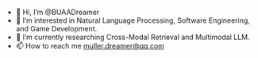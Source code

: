 - 👋 Hi, I’m @BUAADreamer
- 👀 I’m interested in Natural Language Processing, Software Engineering, and Game Development.
- 🌱 I’m currently researching Cross-Modal Retrieval and Multimodal LLM.
- 📫 How to reach me muller.dreamer@qq.com

<!---
BUAADreamer/BUAADreamer is a ✨ special ✨ repository because its `README.md` (this file) appears on your GitHub profile.
You can click the Preview link to take a look at your changes.
--->
